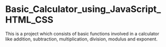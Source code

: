 # Basic_Calculator_using_JavaScript_HTML_CSS
This is a project which consists of basic functions involved in a calculator like addition, subtraction, multiplication, division, modulus and exponent.

